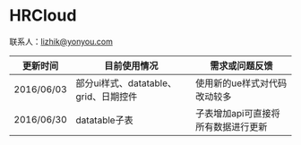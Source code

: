 # HRCloud

联系人：lizhik@yonyou.com

| 更新时间 | 目前使用情况 | 需求或问题反馈 |
| --- | --- | --- |
| 2016/06/03  | 部分ui样式、datatable、grid、日期控件 | 使用新的ue样式对代码改动较多 |
| 2016/06/30  | datatable子表 | 子表增加api可直接将所有数据进行更新 |
